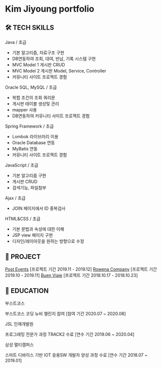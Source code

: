 # Kim Jiyoung portfolio

## 🛠️ TECH SKILLS

Java / 초급
- 기본 알고리즘, 자료구조 구현
- DB연동하여 조회, 대여, 반납, 기록 시스템 구현
- MVC Model 1 게시판 CRUD
- MVC Model 2 게시판 Model, Service, Controller
- 커뮤니티 사이트 프로젝트 경험

Oracle SQL, MySQL / 초급
- 복합 조건의 조회 쿼리문
- 게시판 테이블 생성및 관리
- mapper 사용
- DB연동하여 커뮤니티 사이트 프로젝트 경험

Spring Framework / 초급
- Lombok 라이브러리 이용
- Oracle Database 연동
- MyBatis 연동
- 커뮤니티 사이트 프로젝트 경험

JavaScript / 초급
- 기본 알고리즘 구현
- 게시판 CRUD
- 검색기능, 파일첨부

Ajax / 초급
- JOIN 페이지에서 ID 중복검사

HTML&CSS / 초급
- 기본 문법과 속성에 대한 이해
- JSP view 페이지 구현
- 디자인/레이아웃을 원하는 방향으로 수정


## 🚢 PROJECT

[Post Events](https://github.com/jiyoungbkim/PostEvents) [프로젝트 기간 2019.11 - 2019.12]
[Rowena Company](https://github.com/jiyoungbkim/RowenaCompany) [프로젝트 기간 2019.10 - 2019.11]
[Buen Viaje](https://github.com/jiyoungbkim/BuenViaje) [프로젝트 기간 2018.10.17 - 2018.10.23]

## 🏫 EDUCATION

부스트코스

부스트코스 코딩 뉴비 챌린지 참여 [참여 기간 2020.07 ~ 2020.08]

JSL 인재개발원

프로그래밍 전문가 과정 TRACK2 수료 [연수 기간 2019.06 ~ 2020.04]

삼성 멀티캠퍼스

스마트 디바이스 기반 IOT 응용SW 개발자 양성 과정 수료 [연수 기간 2018.07 ~ 2019.01]
